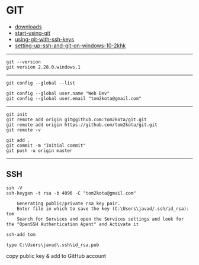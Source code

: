 # GIT

- [downloads](https://git-scm.com/downloads)
- [start-using-git](https://docs.gitlab.com/ee/gitlab-basics/start-using-git.html)
- [using-git-with-ssh-keys](https://kamarada.github.io/en/2019/07/14/using-git-with-ssh-keys)
- [setting-up-ssh-and-git-on-windows-10-2khk](https://dev.to/bdbch/setting-up-ssh-and-git-on-windows-10-2khk)

-------

```  
git --version
git version 2.28.0.windows.1
```
-----
``` 
git config --global --list

git config --global user.name "Web Dev"
git config --global user.email "tom2kota@gmail.com"
```

-----

``` 
git init 
git remote add origin git@github.com:tom2kota/git.git
git remote add origin https://github.com/tom2kota/git.git
git remote -v

git add .
git commit -m "Initial commit"
git push -u origin master
```

---
## SSH

``` 
ssh -V
ssh-keygen -t rsa -b 4096 -C "tom2kota@gmail.com"

    Generating public/private rsa key pair.
    Enter file in which to save the key (C:\Users\javad/.ssh/id_rsa): tom
    Search for Services and open the Services settings and look for the "OpenSSH Authentication Agent" and Activate it
     
ssh-add tom
```

``` 
type C:\Users\javad\.ssh\id_rsa.pub
```

copy public key & add to GitHub account